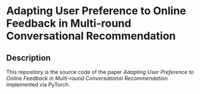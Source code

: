 # Adapting User Preference to Online Feedback in Multi-round Conversational Recommendation

## Description

This repository is the source code of the paper *Adapting User Preference to Online Feedback in Multi-round Conversational Recommendation* implemented via PyTorch.
